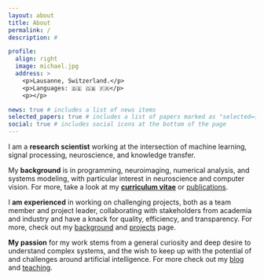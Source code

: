 ```yaml
---
layout: about
title: About
permalink: /
description: #

profile:
  align: right
  image: michael.jpg
  address: >
    <p>Lausanne, Switzerland.</p>
    <p>Languages: 🇩🇪 🇬🇧 🇫🇷</p>
    <p></p>

news: true # includes a list of news items
selected_papers: true # includes a list of papers marked as "selected={true}"
social: true # includes social icons at the bottom of the page
---
```


I am a **research scientist** working at the intersection of machine learning, signal processing, neuroscience, and knowledge transfer.

My **background** is in programming, neuroimaging, numerical analysis, and systems modeling, with particular interest in neuroscience and computer vision. For more, take a look at my **<a href="/assets/pdf/CV_Notter.pdf">curriculum vitae</a>** or <a href="/publications">publications</a>.

I **am experienced** in working on challenging projects, both as a team member and project leader, collaborating with stakeholders from academia and industry and have a knack for quality, efficiency, and transparency. For more, check out my <a href="/background">background</a> and <a href="/projects">projects</a> page.


**My passion** for my work stems from a general curiosity and deep desire to understand complex systems, and the wish to keep up with the potential of and challenges around artificial intelligence. For more check out my <a href="/blog">blog</a> and <a href="/teaching">teaching</a>.
